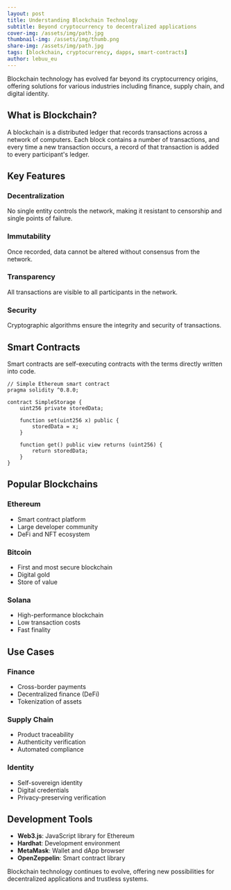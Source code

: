 ```yaml
---
layout: post
title: Understanding Blockchain Technology
subtitle: Beyond cryptocurrency to decentralized applications
cover-img: /assets/img/path.jpg
thumbnail-img: /assets/img/thumb.png
share-img: /assets/img/path.jpg
tags: [blockchain, cryptocurrency, dapps, smart-contracts]
author: lebuu_eu
---
```


Blockchain technology has evolved far beyond its cryptocurrency origins, offering solutions for various industries including finance, supply chain, and digital identity.

## What is Blockchain?

A blockchain is a distributed ledger that records transactions across a network of computers. Each block contains a number of transactions, and every time a new transaction occurs, a record of that transaction is added to every participant's ledger.

## Key Features

### Decentralization
No single entity controls the network, making it resistant to censorship and single points of failure.

### Immutability
Once recorded, data cannot be altered without consensus from the network.

### Transparency
All transactions are visible to all participants in the network.

### Security
Cryptographic algorithms ensure the integrity and security of transactions.

## Smart Contracts

Smart contracts are self-executing contracts with the terms directly written into code.

```solidity
// Simple Ethereum smart contract
pragma solidity ^0.8.0;

contract SimpleStorage {
    uint256 private storedData;
    
    function set(uint256 x) public {
        storedData = x;
    }
    
    function get() public view returns (uint256) {
        return storedData;
    }
}
```

## Popular Blockchains

### Ethereum
- Smart contract platform
- Large developer community
- DeFi and NFT ecosystem

### Bitcoin
- First and most secure blockchain
- Digital gold
- Store of value

### Solana
- High-performance blockchain
- Low transaction costs
- Fast finality

## Use Cases

### Finance
- Cross-border payments
- Decentralized finance (DeFi)
- Tokenization of assets

### Supply Chain
- Product traceability
- Authenticity verification
- Automated compliance

### Identity
- Self-sovereign identity
- Digital credentials
- Privacy-preserving verification

## Development Tools

- **Web3.js**: JavaScript library for Ethereum
- **Hardhat**: Development environment
- **MetaMask**: Wallet and dApp browser
- **OpenZeppelin**: Smart contract library

Blockchain technology continues to evolve, offering new possibilities for decentralized applications and trustless systems. 